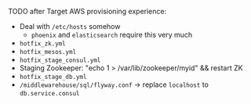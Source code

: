 TODO after Target AWS provisioning experience:

* Deal with `/etc/hosts` somehow
	* `phoenix` and `elasticsearch` require this very much
* `hotfix_zk.yml`
* `hotfix_mesos.yml`
* `hotfix_stage_consul.yml`
* Staging Zookeeper: "echo 1 > /var/lib/zookeeper/myid" && restart ZK
* `hotfix_stage_db.yml`
* `/middlewarehouse/sql/flyway.conf` -> replace `localhost` to `db.service.consul`